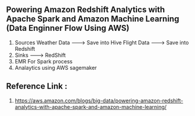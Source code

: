Powering Amazon Redshift Analytics with Apache Spark and Amazon Machine Learning (Data Enginner Flow Using AWS)
---------------------------------------------------------
1. Sources
       Weather Data ---> Save into Hive
       Flight Data ---> Save into Redshift
2. Sinks ---> RedShift
3. EMR For Spark process
4. Analaytics using AWS sagemaker 


Reference Link :
----------------------------------------------------- 
1. https://aws.amazon.com/blogs/big-data/powering-amazon-redshift-analytics-with-apache-spark-and-amazon-machine-learning/
